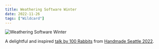 ```yaml
---
title: Weathering Software Winter
date: 2022-11-26
tags: ["Wildcard"]
---
```


![Weathering Software Winter](/images/weathering-software-winter.jpg)

A delightful and inspired [talk by 100 Rabbits](https://www.patreon.com/posts/weathering-2022-74858830?utm_medium=post_notification_email&utm_source=post_link&utm_campaign=patron_engagement) from [Handmade Seattle 2022](https://handmade-seattle.com/).
